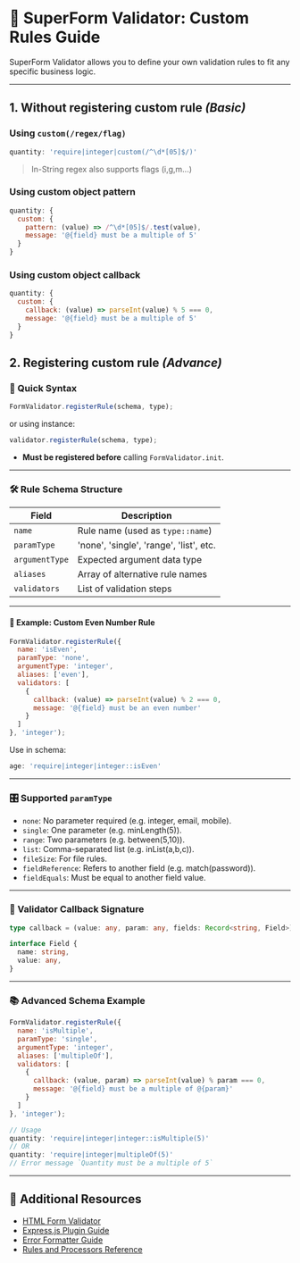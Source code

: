 # 📄 SuperForm Validator: Custom Rules Guide

SuperForm Validator allows you to define your own validation rules to fit any specific business logic.

---

## 1. Without registering custom rule _(Basic)_

### Using `custom(/regex/flag)`

```js
quantity: 'require|integer|custom(/^\d*[05]$/)'
```

> In-String regex also supports flags (i,g,m...)

### Using custom object pattern

```js
quantity: {
  custom: {
    pattern: (value) => /^\d*[05]$/.test(value),
    message: '@{field} must be a multiple of 5'
  }
}
```

### Using custom object callback

```js
quantity: {
  custom: {
    callback: (value) => parseInt(value) % 5 === 0,
    message: '@{field} must be a multiple of 5'
  }
}
```

## 2. Registering custom rule _(Advance)_

### 🚀 Quick Syntax

```js
FormValidator.registerRule(schema, type);
```

or using instance:

```js
validator.registerRule(schema, type);
```

* **Must be registered before** calling `FormValidator.init`.

---

### 🛠️ Rule Schema Structure

| Field          | Description                             |
| -------------- | --------------------------------------- |
| `name`         | Rule name (used as `type::name`)        |
| `paramType`    | 'none', 'single', 'range', 'list', etc. |
| `argumentType` | Expected argument data type             |
| `aliases`      | Array of alternative rule names         |
| `validators`   | List of validation steps                |

---

#### 📌 Example: Custom Even Number Rule

```js
FormValidator.registerRule({
  name: 'isEven',
  paramType: 'none',
  argumentType: 'integer',
  aliases: ['even'],
  validators: [
    {
      callback: (value) => parseInt(value) % 2 === 0,
      message: '@{field} must be an even number'
    }
  ]
}, 'integer');
```

Use in schema:

```js
age: 'require|integer|integer::isEven'
```

---

### 🎛 Supported `paramType`

* `none`: No parameter required (e.g. integer, email, mobile).
* `single`: One parameter (e.g. minLength(5)).
* `range`: Two parameters (e.g. between(5,10)).
* `list`: Comma-separated list (e.g. inList(a,b,c)).
* `fileSize`: For file rules.
* `fieldReference`: Refers to another field (e.g. match(password)).
* `fieldEquals`: Must be equal to another field value.

---

### 🔧 Validator Callback Signature

```ts
type callback = (value: any, param: any, fields: Record<string, Field>) => boolean;

interface Field {
  name: string,
  value: any,
}
```

---

### 📚 Advanced Schema Example

```js
FormValidator.registerRule({
  name: 'isMultiple',
  paramType: 'single',
  argumentType: 'integer',
  aliases: ['multipleOf'],
  validators: [
    {
      callback: (value, param) => parseInt(value) % param === 0,
      message: '@{field} must be a multiple of @{param}'
    }
  ]
}, 'integer');

// Usage
quantity: 'require|integer|integer::isMultiple(5)'
// OR
quantity: 'require|integer|multipleOf(5)'
// Error message `Quantity must be a multiple of 5`
```

---

## 🔗 Additional Resources

* [HTML Form Validator](./html-form.md)
* [Express.js Plugin Guide](./express.md)
* [Error Formatter Guide](./error-formatter.md)
* [Rules and Processors Reference](./rules-and-processors.md)